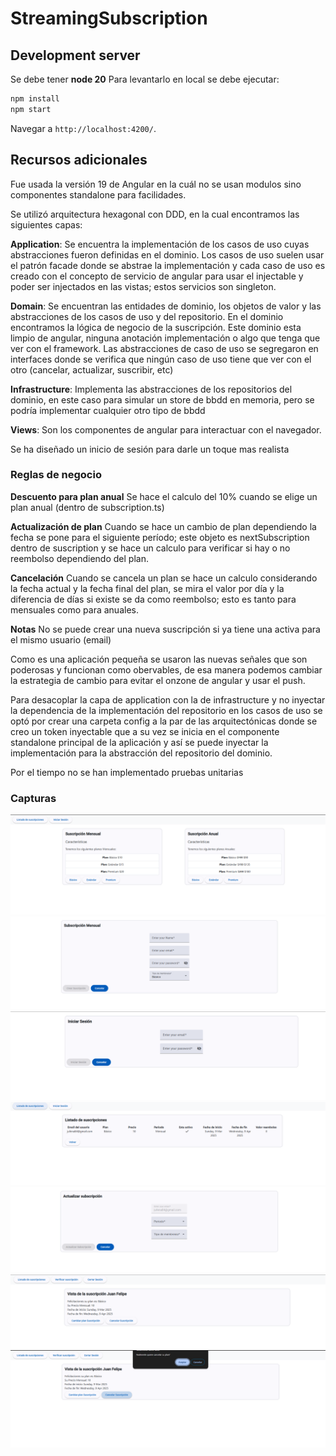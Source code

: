 # StreamingSubscription

## Development server

Se debe tener **node 20**
Para levantarlo en local se debe ejecutar:

```bash
npm install
npm start
```

Navegar a `http://localhost:4200/`. 

## Recursos adicionales

Fue usada la versión 19 de Angular en la cuál no se usan modulos sino componentes standalone para facilidades.

Se utilizó arquitectura hexagonal con DDD, en la cual encontramos las siguientes capas:

**Application**: Se encuentra la implementación de los casos de uso cuyas abstracciones fueron definidas en el dominio. Los casos de uso suelen usar el patrón facade donde se abstrae la implementación y cada caso de uso es creado con el concepto de servicio de angular para usar el injectable y poder ser injectados en las vistas; estos servicios son singleton.

**Domain**: Se encuentran las entidades de dominio, los objetos de valor y las abstracciones de los casos de uso y del repositorio. En el dominio encontramos la lógica de negocio de la suscripción. Este dominio esta limpio de angular, ninguna anotación implementación o algo que tenga que ver con el framework. Las abstracciones de caso de uso se segregaron en interfaces donde se verifica que ningún caso de uso tiene que ver con el otro (cancelar, actualizar, suscribir, etc)

**Infrastructure**: Implementa las abstracciones de los repositorios del dominio, en este caso para simular un store de bbdd en memoria, pero se podría implementar cualquier otro tipo de bbdd

**Views**: Son los componentes de angular para interactuar con el navegador.

Se ha diseñado un inicio de sesión para darle un toque mas realista

### Reglas de negocio
**Descuento para plan anual**
Se hace el calculo del 10% cuando se elige un plan anual (dentro de subscription.ts)

**Actualización de plan**
Cuando se hace un cambio de plan dependiendo la fecha se pone para el siguiente período; este objeto es nextSubscription dentro de suscription y se hace un calculo para verificar si hay o no reembolso dependiendo del plan.

**Cancelación**
Cuando se cancela un plan se hace un calculo considerando la fecha actual y la fecha final del plan, se mira el valor por día y la diferencia de días si existe se da como reembolso; esto es tanto para mensuales como para anuales.

**Notas**
No se puede crear una nueva suscripción si ya tiene una activa para el mismo usuario (email)

Como es una aplicación pequeña se usaron las nuevas señales que son poderosas y funcionan como obervables, de esa manera podemos cambiar la estrategia de cambio para evitar el onzone de angular y usar el push.

Para desacoplar la capa de application con la de infrastructure y no inyectar la dependencia de la implementación del repositorio en los casos de uso se optó por crear una carpeta config a la par de las arquitectónicas donde se creo un token inyectable que a su vez se inicia en el componente standalone principal de la aplicación y así se puede inyectar la implementación para la abstracción del repositorio del dominio.

Por el tiempo no se han implementado pruebas unitarias

### Capturas
![Home](public/images/readme/home.png)
![Subscription](public/images/readme/subscription.PNG)
![Login](public/images/readme/login.PNG)
![Subscription List](public/images/readme/subscription_list.PNG)
![update](public/images/readme/update.PNG)
![check](public/images/readme/check.PNG)
![cancel](public/images/readme/cancel.PNG)
